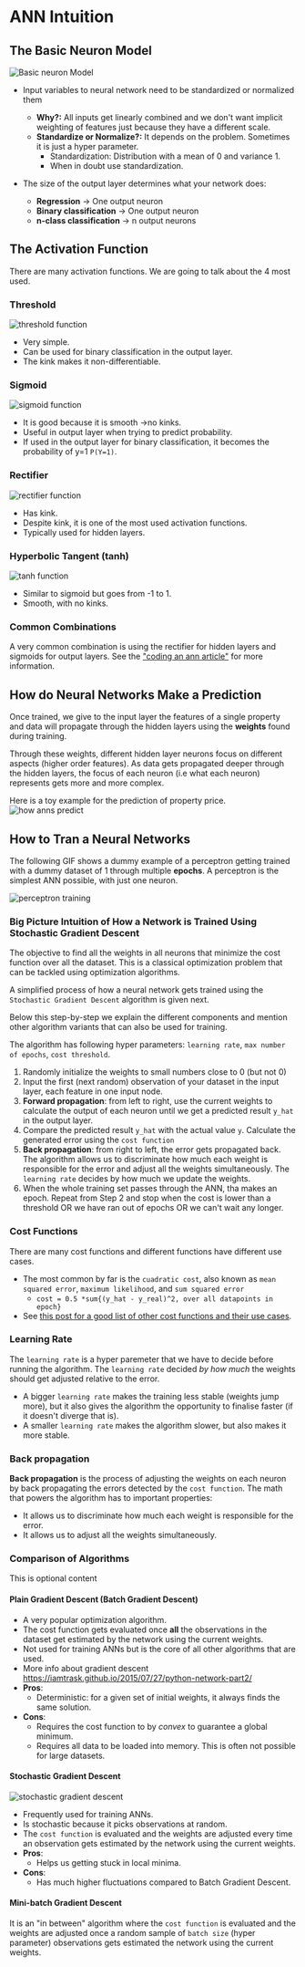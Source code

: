 # ANN Intuition


## The Basic Neuron Model

![Basic neuron Model](basic-neuron-model.png)

- Input variables to neural network need to be standardized or normalized them
  - **Why?:**  All inputs get linearly combined and we don't want implicit weighting of features just because they
  have a different scale.
  - **Standardize or Normalize?:** It depends on the problem. Sometimes it is just a hyper parameter. 
     - Standardization: Distribution with a mean of 0 and variance 1.
     - When in doubt use standardization. 
   
 - The size of the output layer determines what your network does:
   - **Regression** -> One output neuron
   - **Binary classification** -> One output neuron
   - **n-class classification** -> n output neurons
   
   
## The Activation Function
There are many activation functions. We are going to talk about the 4 most used.

### Threshold
![threshold function](threshold-function.png)
- Very simple.
- Can be used for binary classification in the output layer.
- The kink makes it non-differentiable. 

### Sigmoid
![sigmoid function](sigmoid-function.png)
- It is good because it is smooth ->no kinks.
- Useful in output layer when trying to predict probability.
- If used in the output layer for binary classification, it becomes the probability of y=1 `P(Y=1)`.

### Rectifier
![rectifier function](rectifier-function.png)
- Has kink.
- Despite kink, it is one of the most used activation functions.
- Typically used for hidden layers.

### Hyperbolic Tangent (tanh)
![tanh function](tanh-function.png)
- Similar to sigmoid but goes from -1 to 1.
- Smooth, with no kinks.

### Common Combinations
A very common combination is using the rectifier for hidden layers and sigmoids for output layers.
See the ["coding an ann article"](2-coding-an-ann.md#which-activation-function-to-use) for more information.

## How do Neural Networks Make a Prediction
Once trained, we give to the input layer the features of a single property and data will
propagate through the hidden layers using the __weights__ found during training.

Through these weights, different hidden layer neurons focus on different aspects (higher order features).
As data gets propagated deeper through the hidden layers, the focus of each neuron (i.e what each neuron)
represents gets more and more complex.

Here is a toy example for the prediction of property price.
![how anns predict](how-anns-predict.png)


## How to Tran a Neural Networks

The following GIF shows a dummy example of a perceptron getting trained with a dummy dataset of 1
through multiple **epochs**. A perceptron is the simplest ANN possible, with just one neuron.

![perceptron training](perceptron-training.gif)

### Big Picture Intuition of How a Network is Trained Using Stochastic Gradient Descent 

The objective to find all the weights in all neurons that minimize the cost function over all the dataset. 
This is a classical optimization problem that can be tackled using optimization algorithms.

A simplified process of how a neural network gets trained using the `Stochastic Gradient Descent` algorithm is
given next.

Below this step-by-step we explain the different components and mention other algorithm variants that can 
also be used for training. 

The algorithm has following hyper parameters: `learning rate`, `max number of epochs`, `cost threshold`.

1. Randomly initialize the weights to small numbers close to 0 (but not 0)
2. Input the first (next random) observation of your dataset in the input layer, each feature in one input node.
3. **Forward propagation**: from left to right, use the current weights to calculate the output of each neuron
until we get a predicted result `y_hat` in the output layer.
4. Compare the predicted result `y_hat` with the actual value `y`. Calculate the generated error using the `cost function`
5. **Back propagation**: from right to left, the error gets propagated back. The algorithm allows us to discriminate
how much each weight is responsible for the error and adjust all the weights simultaneously. The `learning rate` decides
by how much we update the weights.
6. When the whole training set passes through the ANN, tha makes an epoch. Repeat from Step 2 and 
stop when the cost is lower than a threshold OR we have ran out of epochs OR we can't wait any longer.

### Cost Functions
There are many cost functions and different functions have different use cases.  
  - The most common by far is the `cuadratic cost`, also known as `mean squared error`, `maximum likelihood`, and `sum squared error`
     - `cost = 0.5 *sum{(y_hat - y_real)^2, over all datapoints in epoch}`
  - See [this post for a good list of other cost functions and their use cases](https://stats.stackexchange.com/questions/154879/a-list-of-cost-functions-used-in-neural-networks-alongside-applications).

### Learning Rate
The `learning rate` is a hyper paremeter that we have to decide before running the algorithm. The `learning rate`
decided *by how much* the weights should get adjusted relative to the error.
 - A bigger `learning rate` makes the training less stable (weights jump more), but it also gives the algorithm the 
 opportunity to finalise faster (if it doesn't diverge that is).
 - A smaller `learning rate` makes the algorithm slower, but also makes it more stable.


### Back propagation
**Back propagation** is the process of adjusting the weights on each neuron by back propagating the errors detected by 
the `cost function`. The math that powers the algorithm has to important properties:
- It allows us to discriminate how much each weight is responsible for the error.
- It allows us to adjust all the weights simultaneously.

### Comparison of Algorithms
This is optional content

#### Plain Gradient Descent (Batch Gradient Descent)
- A very popular optimization algorithm.
- The cost function gets evaluated once __all__ the observations in the dataset get estimated by the network using
the current weights. 
- Not used for training ANNs but is the core of all other algorithms that are used.
- More info about gradient descent https://iamtrask.github.io/2015/07/27/python-network-part2/
- __Pros__:
  - Deterministic: for a given set of initial weights, it always finds the same solution.
- __Cons__:
  - Requires the cost function to by _convex_ to guarantee a global minimum.
  - Requires all data to be loaded into memory. This is often not possible for large datasets.

#### Stochastic Gradient Descent
![stochastic gradient descent](batch-vs-stochastic-gradient-descent.png)
- Frequently used for training ANNs.
- Is stochastic because it picks observations at random.
- The `cost function` is evaluated and the weights are adjusted every time an observation gets estimated by the network using
the current weights. 
- __Pros__:
  - Helps us getting stuck in local minima.
- __Cons__:
  - Has much higher fluctuations compared to Batch Gradient Descent.


#### Mini-batch Gradient Descent
It is an "in between" algorithm where the `cost function` is evaluated and the weights are adjusted once a random sample
of `batch size` (hyper parameter) observations gets estimated the network using the current weights.


 